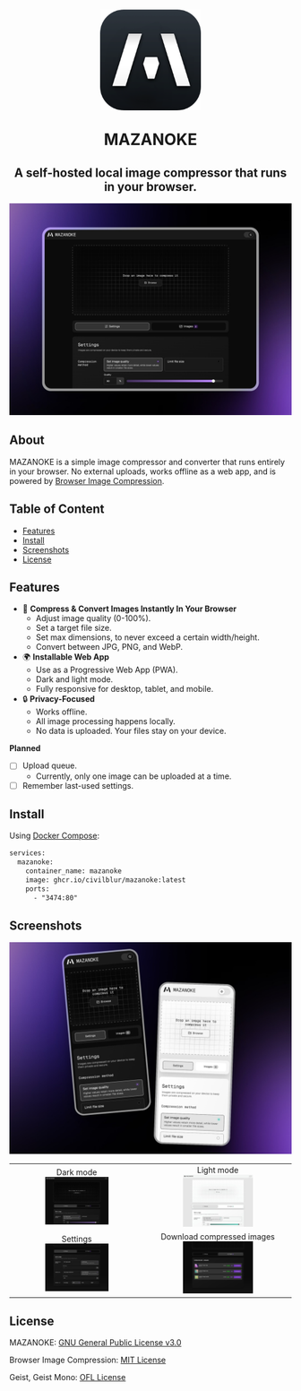<h1 align="center">
  <img src="git-images/mazanoke-app-icon.png" alt="mazanoke icon" width="180">

   MAZANOKE
</h1>

<h2 align="center"> A self-hosted local image compressor that runs in your browser.</h2>


<center>
   <img src="git-images/featured-desktop-solo-dark.jpg" alt="mazanoke screencapture" width="1000">
</center>

## About
MAZANOKE is a simple image compressor and converter that runs entirely in your browser. No external uploads, works offline as a web app, and is powered by [Browser Image Compression](https://github.com/Donaldcwl/browser-image-compression).

## Table of Content
- [Features](#features)
- [Install](#install)
- [Screenshots](#screenshots)
- [License](#license)

## Features

- 🚀 **Compress & Convert Images Instantly In Your Browser**
   - Adjust image quality (0-100%).
   - Set a target file size.
   - Set max dimensions, to never exceed a certain width/height.
   - Convert between JPG, PNG, and WebP.
- 🌍 **Installable Web App**
   - Use as a Progressive Web App (PWA).
   - Dark and light mode.
   - Fully responsive for desktop, tablet, and mobile.
- 🔒 **Privacy-Focused**
   - Works offline.
   - All image processing happens locally.
   - No data is uploaded. Your files stay on your device.

**Planned**
- [ ] Upload queue.
   - Currently, only one image can be uploaded at a time.
- [ ] Remember last-used settings.

## Install

Using [Docker Compose](https://docs.docker.com/compose/):
```
services:
  mazanoke:
    container_name: mazanoke
    image: ghcr.io/civilblur/mazanoke:latest
    ports:
      - "3474:80"
```

## Screenshots

<center>
   <img src="git-images/featured-image-mobile-group-dark-light.jpg" alt="mazanoke mobile devices" width="1000">
</center>

|    |   |
| :---: | :---: |
| Dark mode<br><img src="git-images/capture-desktop-dark.jpg" alt="mazanoke dark mode" width="50%"> | Light mode<br><img src="git-images/capture-desktop-light.jpg" alt="mazanoke light mode" width="50%">  |
| Settings<br><img src="git-images/capture-desktop-solo-settings-dark.jpg" alt="mazanoke settings" width="50%">  | Download compressed images<br><img src="git-images/capture-desktop-solo-output-dark.jpg" alt="mazanoke settings" width="50%">  |

## License

MAZANOKE: [GNU General Public License v3.0](https://github.com/civilblur/mazanoke/blob/main/README.md)

Browser Image Compression: [MIT License](https://github.com/Donaldcwl/browser-image-compression/blob/master/LICENSE)

Geist, Geist Mono: [OFL License](https://github.com/vercel/geist-font/blob/main/LICENSE.txt)